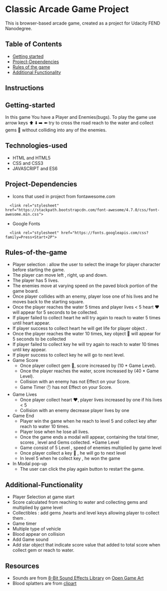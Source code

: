 # Classic Arcade Game Project
 This is browser-based arcade game, created as a project for Udacity FEND Nanodegree.
## Table of Contents
 * [Getting started](#Getting-started)
 * [Project-Dependencies](#Project-Dependencies)
 * [Rules of the game](#Rules-of-the-game)
 * [Additional Functionality](#Additional-Functionality)

## Instructions
## Getting-started
 In this game You have a Player and Enemies(bugs).
 To play the game use arrow keys :arrow_up: :arrow_down: :arrow_right: :arrow_left: 
 try to cross the road reach to the water and collect gems :gem: without colliding 
 into any of the enemies.
## Technologies-used
 * HTML and HTML5
 * CSS and CSS3 
 * JAVASCRIPT and ES6
## Project-Dependencies
 * Icons that used in project from fontawesome.com
  ```
    <link rel="stylesheet" href="https://stackpath.bootstrapcdn.com/font-awesome/4.7.0/css/font-awesome.min.css">
  ```
 * Google Fonts
  ```
    <link rel="stylesheet" href="https://fonts.googleapis.com/css?family=Press+Start+2P">
  ```
## Rules-of-the-game

 * Player selection : allow the user to select the image for player character before starting the game.
 * The player can move left , right, up and down.
 * The player has 5 lives.
 * The enemies move at varying speed on the paved block portion of the game board.
 * Once player collides with an enemy, player lose one of his lives and he moves back to the starting square.
 * Once the player reaches the water 5 times and player lives < 5 heart :heart: will appear for 5 seconds to be collected.
 * If player failed to collect heart he will try again to reach to water 5 times until heart appear.
 * If player success to collect heart he will get life for player object .
 * Once the player reaches the water 10 times, key object :key: will appear for 5 seconds to be collected
 * If player failed to collect key he will try again to reach to water 10 times until key appear.
 * If player success to collect key he will go to next level.
 * Game Score 
    - Once player collect gem :gem:, score increased by (10 * Game Level).
    - Once the player reaches the water, score increased by (40 * Game Level).
    - Collision with an enemy has not Effect on your Score.
    - Game Timer :clock1: has not Effect on your Score.
 * Game Lives
    - Once player collect heart :heart:, player lives increased by one if his lives < 5
    - Collision with an enemy decrease player lives by one
 * Game End
    - Player win the game when he reach to level 5 and collect key after reach to water 10 times.
    - Player lose when he lose all lives.
    - Once the game ends a modal will appear, containing the total timer, scores , level and Gems collected.
 *Game Level
    - Game consist of 5 Level , speed of enemies multiplied by game level
    - Once player collect a key :key: , he will go to next level
    - In level 5 when he collect key , he won the game
 * In Modal pop-up
   - The user can click the play again button to restart the game.
 
## Additional-Functionality
 * Player Selection at game start
 * Score calculated from reaching to water and collecting gems and multiplied by game level
 * Collectibles : add gems ,hearts and level keys allowing player to collect them .
 * Game timer
 * Multiple type of vehicle 
 * Blood appear on collision
 * Add Game sound
 * Add star object that indicate score value that added to total score when collect gem or reach to water.
 
 ## Resources
 * Sounds are from [8-Bit Sound Effects Library](https://opengameart.org/content/8-bit-sound-effects-library) on [Open Game Art](https://opengameart.org/)
 * Blood splatters are from [clipart](http://clipart-library.com) 
